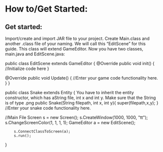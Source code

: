 # How to/Get Started:

## Get started:

Import/create and import JAR file to your project. Create Main.class and another .class file of your naming. We will call this “EditScene” for this guide. This class will extend GameEditor.
Now you have two classes, main.java and EditScene.java:

public class EditScene extends GameEditor {
@Override
public void init() {
//Initialize code here
}

@Override
public void Update()  {
//Enter your game code functionality here.
}
}

public class Snake extends Entity {
You have to inherit the entity constructor, which has aString file, int x and int y. Make sure that the String is of type .png
public Snake(String filepath, int x, int y){
       super(filepath,x,y);
}
//Enter your snake code functionality here.

//Main File
 Screen s = new Screen();
        s.CreateWindow(1000, 1000, "tt");
        s.ChangeScreenColor(1, 1, 1, 1);
        GameEditor a = new EditScene();

        s.ConnectClassToScreen(a);
        s.run();
}